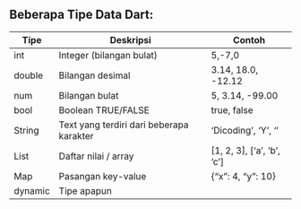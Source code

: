 ## Beberapa Tipe Data Dart:

| Tipe    | Deskripsi                                | Contoh                     |
| ------- | ---------------------------------------- | -------------------------- |
| int     | Integer (bilangan bulat)                 | 5,-7,0                     |
| double  | Bilangan desimal                         | 3.14, 18.0, -12.12         |
| num     | Bilangan bulat                           | 5, 3.14, -99.00            |
| bool    | Boolean TRUE/FALSE                       | true, false                |
| String  | Text yang terdiri dari beberapa karakter | ‘Dicoding’, ‘Y’, ‘’        |
| List    | Daftar nilai / array                     | [1, 2, 3], [‘a’, ‘b’, ‘c’] |
| Map     | Pasangan key-value                       | {“x”: 4, “y”: 10}          |
| dynamic | Tipe apapun                              |                            |

